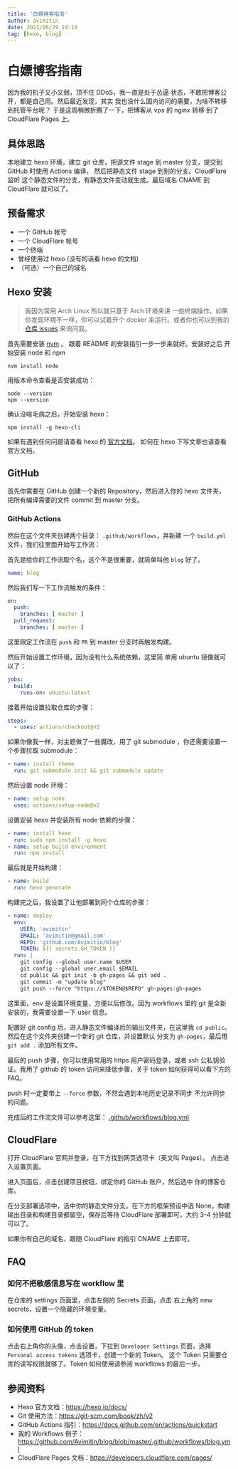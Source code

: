 ```yaml
---
title: '白嫖博客指南'
author: avimitin
date: 2021/06/29 19:10
tag: [hexo, blog]
---
```

# 白嫖博客指南 #

因为我的机子又小又弱，顶不住 DDoS，我一直是处于怂逼
状态，不敢把博客公开，都是自己用。然后最近发现，其实
我也没什么国内访问的需要，为啥不转移到托管平台呢？
于是这周稍微折腾了一下，把博客从 vps 的 nginx 转移
到了 CloudFlare Pages 上。

## 具体思路 ##

本地建立 hexo 环境，建立 git 仓库，把源文件 stage
到 master 分支，提交到 GitHub 时使用 Actions 编译，
然后把静态文件 stage 到别的分支。CloudFlare 监听
这个静态文件的分支，有静态文件变动就生成。最后域名
CNAME 到 CloudFlare 就可以了。

## 预备需求 ##

- 一个 GitHub 帐号
- 一个 CloudFlare 帐号
- 一个终端
- 曾经使用过 hexo (没有的话看 hexo 的文档)
- （可选）一个自己的域名

## Hexo 安装 ##

> 我因为常用 Arch Linux 所以就只基于 Arch 环境来讲
> 一些终端操作。如果你发现环境不一样，你可以试着开个
> docker 来运行。或者你也可以到我的 
> [仓库 issues](https://github.com/Avimitin/blog/issues)
> 来询问我。

首先需要安装 [nvm](https://github.com/nvm-sh/nvm) 。
跟着 README 的安装指引一步一步来就好。安装好之后
开始安装 node 和 npm

```console
nvm install node
```

用版本命令查看是否安装成功：

```console
node --version
npm --version
```

确认没啥毛病之后，开始安装 hexo：

```console
npm install -g hexo-cli
```

如果有遇到任何问题请查看 hexo 的 [官方文档](https://hexo.io/docs)。
如何在 hexo 下写文章也请查看官方文档。

## GitHub ##

首先你需要在 GitHub 创建一个新的 Repository，然后进入你的
hexo 文件夹，把所有编译需要的文件 commit 到 master 分支。

### GitHub Actions ###

然后在这个文件夹创建两个目录： `.github/workflows`，并新建
一个 `build.yml` 文件，我们往里面开始写工作流：

首先是给你的工作流取个名，这个不是很重要，就简单叫他 `blog` 好了。

```yaml
name: blog
```

然后我们写一下工作流触发的条件：

```yaml
on:
  push:
    branches: [ master ]
  pull_request:
    branches: [ master ]
```

这里限定工作流在 `push` 和 `PR` 到 master 分支时再触发构建。

然后开始设置工作环境，因为没有什么系统依赖，这里简
单用 ubuntu 镜像就可以了：

```yaml
jobs:
  build:
    runs-on: ubuntu-latest
```

接着开始设置拉取仓库的步骤：

```yaml
steps:
  - uses: actions/checkout@v2
```

如果你像我一样，对主题做了一些魔改，用了 git submodule
，你还需要设置一个步骤拉取 submodule：

```yaml
- name: install theme
  run: git submodule init && git submodule update
```

然后设置 node 环境：

```yaml
- name: setup node
  uses: actions/setup-node@v2
```

设置安装 hexo 并安装所有 node 依赖的步骤：

```yaml
- name: install hexo
  run: sudo npm install -g hexo
- name: setup build environment
  run: npm install
```

最后就是开始构建：

```yaml
- name: build
  run: hexo generate
```

构建完之后，我设置了让他部署到同个仓库的步骤：

```yaml
- name: deploy
  env:
    USER: 'avimitin'
    EMAIL: 'avimitin@gmail.com'
    REPO: 'github.com/Avimitin/blog'
    TOKEN: ${{ secrets.GH_TOKEN }}
  run: |
    git config --global user.name $USER
    git config --global user.email $EMAIL
    cd public && git init -b gh-pages && git add .
    git commit -m "update blog"
    git push --force "https://$TOKEN@$REPO" gh-pages:gh-pages
```

这里面，env 是设置环境变量，方便以后修改。因为 workflows 里的
git 是全新安装的，我需要设置一下 user 信息。

配置好 git config 后，进入静态文件编译后的输出文件夹，在这里我
`cd public`。然后在这个文件夹创建一个新的 git 仓库，并设置默认
分支为 `gh-pages`，最后用 `git add .` 添加所有文件。

最后的 push 步骤，你可以使用常用的 https 用户密码登录，或者
ssh 公私钥验证。我用了 github 的 token 访问来降低步骤，关于
token 如何获得可以看下方的 FAQ。

push 时一定要带上 `--force` 参数，不然会遇到本地历史记录不同步
不允许同步的问题。

完成后的工作流文件可以参考这里： 
[.github/workflows/blog.yml](https://github.com/Avimitin/blog/blob/master/.github/workflows/blog.yml)

## CloudFlare ##

打开 CloudFlare 官网并登录，在下方找到网页选项卡（英文叫 Pages）。
点击进入设置页面。

进入页面后，点击创建项目按钮，绑定你的 GitHub 账户，然后选中
你的博客仓库。

在分支部署选项中，选中你的静态文件分支。在下方的框架预设中选
None，构建输出目录和构建目录都留空，保存后等待 CloudFlare
部署即可，大约 3-4 分钟就可以了。

如果你有自己的域名，跟随 CloudFlare 的指引 CNAME 上去即可。

## FAQ ##

### 如何不把敏感信息写在 workflow 里 ###

在仓库的 settings 页面里，点击左侧的 Secrets 页面，点击
右上角的 new secrets，设置一个隐藏的环境变量。

### 如何使用 GitHub 的 token ###

点击右上角你的头像，点击设置，下拉到 `Developer Settings`
页面，选择 `Personal access tokens` 选项卡，创建一个新的 Token。
这个 Token 只需要仓库的读写权限就够了。Token 如何使用请参阅
workflows 的最后一步。

## 参阅资料 ##

- Hexo 官方文档：https://hexo.io/docs/
- Git 使用方法：https://git-scm.com/book/zh/v2
- GitHub Actions 指引：https://docs.github.com/en/actions/quickstart
- 我的 Workflows 例子：https://github.com/Avimitin/blog/blob/master/.github/workflows/blog.yml
- CloudFlare Pages 文档：https://developers.cloudflare.com/pages/

